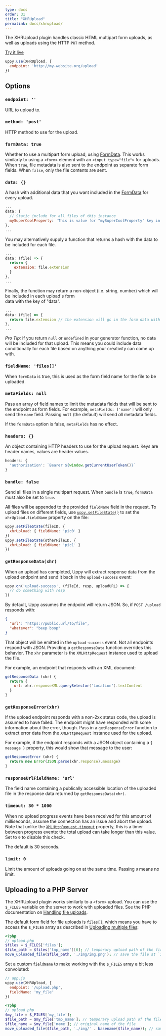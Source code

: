 ```yaml
---
type: docs
order: 31
title: "XHRUpload"
permalink: docs/xhrupload/
---
```


The XHRUpload plugin handles classic HTML multipart form uploads, as well as uploads using the HTTP `PUT` method.

[Try it live](/examples/xhrupload/)

```js
uppy.use(XHRUpload, {
  endpoint: 'http://my-website.org/upload'
})
```

## Options

### `endpoint: ''`

URL to upload to.

### `method: 'post'`

HTTP method to use for the upload.

### `formData: true`

Whether to use a multipart form upload, using [FormData][].
This works similarly to using a `<form>` element with an `<input type="file">` for uploads.
When `true`, file metadata is also sent to the endpoint as separate form fields.
When `false`, only the file contents are sent.

### `data: {}`

A hash with additional data that you want included in the [FormData][] for every upload.
```js
...
data: {
  // Static include for all files of this instance
  mySuperCoolProperty: 'This is value for "mySuperCoolProperty" key in the FormData'
},
...
```
You may alternatively supply a function that returns a hash with the data to be included for each file. 
```js
...
data: (file) => {
  return {
    extension: file.extension
  }
},
...
```
Finally, the function may return a non-object (i.e. string, number) which will be included in each upload's form  
data with the key of "data".
```js
...
data: (file) => {
  return file.extension // the extension will go in the form data with the key of "data"
},
...
```

*Pro Tip:* if you return `null` or `undefined` in your generator function, no data will be included for that 
upload. This means you could include data conditionally for each file based on anything your 
creativity can come up with.

### `fieldName: 'files[]'`

When `formData` is true, this is used as the form field name for the file to be uploaded.

### `metaFields: null`

Pass an array of field names to limit the metadata fields that will be sent to the endpoint as form fields.
For example, `metaFields: ['name']` will only send the `name` field.
Passing `null` (the default) will send *all* metadata fields.

If the `formData` option is false, `metaFields` has no effect.

### `headers: {}`

An object containing HTTP headers to use for the upload request.
Keys are header names, values are header values.

```js
headers: {
  'authorization': `Bearer ${window.getCurrentUserToken()}`
}
```

### `bundle: false`

Send all files in a single multipart request. When `bundle` is `true`, `formData` must also be set to `true`.

All files will be appended to the provided `fieldName` field in the request. To upload files on different fields, use [`uppy.setFileState()`](/docs/uppy#uppy-setFileState-fileID-state) to set the `xhrUpload.fieldName` property on the file:

```js
uppy.setFileState(fileID, {
  xhrUpload: { fieldName: 'pic0' }
})
uppy.setFileState(otherFileID, {
  xhrUpload: { fieldName: 'pic1' }
})
```

### `getResponseData(xhr)`

When an upload has completed, Uppy will extract response data from the upload endpoint and send it back in the `upload-success` event:

```js
uppy.on('upload-success', (fileId, resp, uploadURL) => {
  // do something with resp
})
```

By default, Uppy assumes the endpoint will return JSON. So, if `POST /upload` responds with:

```json
{
  "url": "https://public.url/to/file",
  "whatever": "beep boop"
}
```

That object will be emitted in the `upload-success` event. Not all endpoints respond with JSON. Providing a `getResponseData` function overrides this behavior. The `xhr` parameter is the `XMLHttpRequest` instance used to upload the file.

For example, an endpoint that responds with an XML document:

```js
getResponseData (xhr) {
  return {
    url: xhr.responseXML.querySelector('Location').textContent
  }
}
```

### `getResponseError(xhr)`

If the upload endpoint responds with a non-2xx status code, the upload is assumed to have failed.
The endpoint might have responded with some information about the error, though.
Pass in a `getResponseError` function to extract error data from the `XMLHttpRequest` instance used for the upload.

For example, if the endpoint responds with a JSON object containing a `{ message }` property, this would show that message to the user:

```js
getResponseError (xhr) {
  return new Error(JSON.parse(xhr.response).message)
}
```

### `responseUrlFieldName: 'url'`

The field name containing a publically accessible location of the uploaded file in the response data returned by `getResponseData(xhr)`.

### `timeout: 30 * 1000`

When no upload progress events have been received for this amount of milliseconds, assume the connection has an issue and abort the upload.
Note that unlike the [`XMLHttpRequest.timeout`][XHR.timeout] property, this is a timer between progress events: the total upload can take longer than this value.
Set to `0` to disable this check.

The default is 30 seconds.

### `limit: 0`

Limit the amount of uploads going on at the same time. Passing `0` means no limit.

## Uploading to a PHP Server

The XHRUpload plugin works similarly to a `<form>` upload. You can use the `$_FILES` variable on the server to work with uploaded files. See the PHP documentation on [Handling file uploads][PHP.file-upload].

The default form field for file uploads is `files[]`, which means you have to access the `$_FILES` array as described in [Uploading multiple files][PHP.multiple]:

```php
<?php
// upload.php
$files = $_FILES['files'];
$file_path = $files['tmp_name'][0]; // temporary upload path of the first file
move_uploaded_file($file_path, './img/img.png'); // save the file at `img/img.png`
```

Set a custom `fieldName` to make working with the `$_FILES` array a bit less convoluted:

```js
// app.js
uppy.use(XHRUpload, {
  endpoint: '/upload.php',
  fieldName: 'my_file'
})
```

```php
<?php
// upload.php
$my_file = $_FILES['my_file'];
$file_path = $my_file['tmp_name']; // temporary upload path of the file
$file_name = $my_file['name']; // original name of the file
move_uploaded_file($file_path, './img/' . basename($file_name)); // save the file at `img/FILE_NAME`
```

[FormData]: https://developer.mozilla.org/en-US/docs/Web/API/FormData
[XHR.timeout]: https://developer.mozilla.org/en-US/docs/Web/API/XMLHttpRequest/timeout
[PHP.file-upload]: https://secure.php.net/manual/en/features.file-upload.php
[PHP.multiple]: https://secure.php.net/manual/en/features.file-upload.multiple.php
